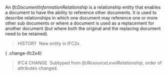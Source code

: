 ﻿An _IfcDocumentInformationRelationship_ is a relationship entity that enables a document to have the ability to reference other documents. It is used to describe relationships in which one document may reference one or more other sub documents or where a document is used as a replacement for another document (but where both the original and the replacing document need to be retained).

> HISTORY&nbsp; New entity in IFC2x.

{ .change-ifc2x4}
> IFC4 CHANGE&nbsp; Subtyped from _IfcResourceLevelRelationship_, order of attributes changed.
